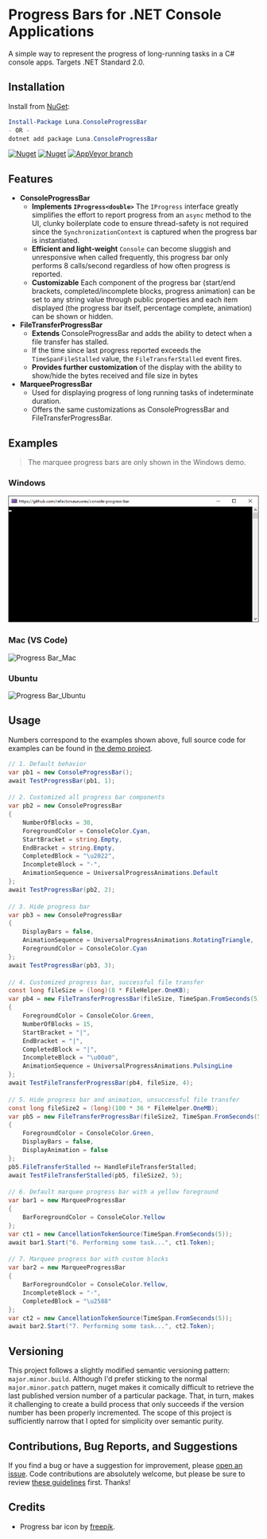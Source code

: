 # Progress Bars for .NET Console Applications

A simple way to represent the progress of long-running tasks in a C# console apps. Targets .NET Standard 2.0.

## Installation

Install from [NuGet](https://www.nuget.org/packages/Luna.ConsoleProgressBar/):

```powershell
Install-Package Luna.ConsoleProgressBar
- OR - 
dotnet add package Luna.ConsoleProgressBar
```

[![Nuget](https://img.shields.io/nuget/dt/Luna.ConsoleProgressBar?color=brightgreen&logo=nuget&style=for-the-badge)](https://www.nuget.org/packages/Luna.ConsoleProgressBar/)  [![Nuget](https://img.shields.io/nuget/v/Luna.ConsoleProgressBar?label=version&logo=nuget&style=for-the-badge)](https://www.nuget.org/packages/Luna.ConsoleProgressBar/)  [![AppVeyor branch](https://img.shields.io/appveyor/build/refactorsaurusrex/console-progress-bar/master?logo=appveyor&style=for-the-badge)](https://www.nuget.org/packages/Luna.ConsoleProgressBar/)

## Features
* **ConsoleProgressBar**
  * **Implements `IProgress<double>`** The `IProgress` interface greatly simplifies the effort to report progress from an `async` method to the UI, clunky boilerplate code to ensure thread-safety is not required since the `SynchronizationContext` is captured when the progress bar is instantiated.
  * **Efficient and light-weight** `Console` can become sluggish and unresponsive when called frequently, this progress bar only performs 8 calls/second regardless of how often progress is reported.
  * **Customizable** Each component of the progress bar (start/end brackets, completed/incomplete blocks, progress animation) can be set to any string value through public properties and each item displayed (the progress bar itself, percentage complete, animation) can be shown or hidden.
* **FileTransferProgressBar**
  * **Extends** ConsoleProgressBar and adds the ability to detect when a file transfer has stalled.
  * If the time since last progress reported exceeds the `TimeSpanFileStalled` value, the `FileTransferStalled` event fires.
  * **Provides further customization** of the display with the ability to show/hide the bytes received and file size in bytes
* **MarqueeProgressBar**
  * Used for displaying progress of long running tasks of indeterminate duration. 
  * Offers the same customizations as ConsoleProgressBar and FileTransferProgressBar.
## Examples

> The marquee progress bars are only shown in the Windows demo.

### Windows

![Progress Bar_Win](https://raw.githubusercontent.com/refactorsaurusrex/console-progress-bar/master/images/demo.gif)


### Mac (VS Code)

![Progress Bar_Mac](https://s3-us-west-1.amazonaws.com/alunapublic/console_progress_bar/ProgressBar_Mac.gif)
### Ubuntu

![Progress Bar_Ubuntu](https://s3-us-west-1.amazonaws.com/alunapublic/console_progress_bar/ProgressBar_Ubuntu.gif)

## Usage
Numbers correspond to the examples shown above, full source code for examples can be found in [the demo project](https://github.com/refactorsaurusrex/console-progress-bar/blob/master/src/Luna.ConsoleProgressBar.Demo/Program.cs).
```csharp
// 1. Default behavior
var pb1 = new ConsoleProgressBar();
await TestProgressBar(pb1, 1);

// 2. Customized all progress bar components
var pb2 = new ConsoleProgressBar
{
    NumberOfBlocks = 30,
    ForegroundColor = ConsoleColor.Cyan,
    StartBracket = string.Empty,
    EndBracket = string.Empty,
    CompletedBlock = "\u2022",
    IncompleteBlock = "·",
    AnimationSequence = UniversalProgressAnimations.Default
};
await TestProgressBar(pb2, 2);

// 3. Hide progress bar
var pb3 = new ConsoleProgressBar
{
    DisplayBars = false,
    AnimationSequence = UniversalProgressAnimations.RotatingTriangle,
    ForegroundColor = ConsoleColor.Cyan
};
await TestProgressBar(pb3, 3);

// 4. Customized progress bar, successful file transfer
const long fileSize = (long)(8 * FileHelper.OneKB);
var pb4 = new FileTransferProgressBar(fileSize, TimeSpan.FromSeconds(5))
{
    ForegroundColor = ConsoleColor.Green,
    NumberOfBlocks = 15,
    StartBracket = "|",
    EndBracket = "|",
    CompletedBlock = "|",
    IncompleteBlock = "\u00a0",
    AnimationSequence = UniversalProgressAnimations.PulsingLine
};
await TestFileTransferProgressBar(pb4, fileSize, 4);

// 5. Hide progress bar and animation, unsuccessful file transfer
const long fileSize2 = (long)(100 * 36 * FileHelper.OneMB);
var pb5 = new FileTransferProgressBar(fileSize2, TimeSpan.FromSeconds(5))
{
    ForegroundColor = ConsoleColor.Green,
    DisplayBars = false,
    DisplayAnimation = false
};
pb5.FileTransferStalled += HandleFileTransferStalled;
await TestFileTransferStalled(pb5, fileSize2, 5);

// 6. Default marquee progress bar with a yellow foreground
var bar1 = new MarqueeProgressBar
{
    BarForegroundColor = ConsoleColor.Yellow
};
var ct1 = new CancellationTokenSource(TimeSpan.FromSeconds(5));
await bar1.Start("6. Performing some task...", ct1.Token);

// 7. Marquee progress bar with custom blocks
var bar2 = new MarqueeProgressBar
{
    BarForegroundColor = ConsoleColor.Yellow,
    IncompleteBlock = "·",
    CompletedBlock = "\u2588"
};
var ct2 = new CancellationTokenSource(TimeSpan.FromSeconds(5));
await bar2.Start("7. Performing some task...", ct2.Token);
```

## Versioning

This project follows a slightly modified semantic versioning pattern: `major.minor.build`. Although I'd prefer sticking to the normal `major.minor.patch` pattern, nuget makes it comically difficult to retrieve the last published version number of a particular package. That, in turn, makes it challenging to create a build process that only succeeds if the version number has been properly incremented. The scope of this project is sufficiently narrow that I opted for simplicity over semantic purity. 

## Contributions, Bug Reports, and Suggestions

If you find a bug or have a suggestion for improvement, please [open an issue](https://github.com/refactorsaurusrex/console-progress-bar/issues). Code contributions are absolutely welcome, but please be sure to review [these guidelines](https://github.com/refactorsaurusrex/console-progress-bar/blob/master/CONTRIBUTING.MD) first. Thanks!

## Credits

- Progress bar icon by [freepik](https://www.flaticon.com/authors/freepik).